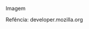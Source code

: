 <!--
background-image

- com a tag style
- somente para estilo
- não é semâmtico e falta significado
-->

<p style="background-image: url('caminho da imagem')">Imagem</p>

Refência: developer.mozilla.org

